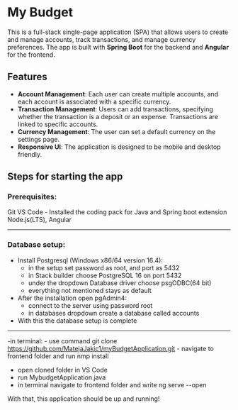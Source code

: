 # My Budget

This is a full-stack single-page application (SPA) that allows users to create and manage accounts, track transactions, and manage currency preferences. The app is built with **Spring Boot** for the backend and **Angular** for the frontend.

## Features

- **Account Management**: Each user can create multiple accounts, and each account is associated with a specific currency.
- **Transaction Management**: Users can add transactions, specifying whether the transaction is a deposit or an expense. Transactions are linked to specific accounts.
- **Currency Management**: The user can set a default currency on the settings page.
- **Responsive UI**: The application is designed to be mobile and desktop friendly.

## Steps for starting the app

### Prerequisites:
Git
VS Code - Installed the coding pack for Java and Spring boot extension 
Node.js(LTS), Angular

---------------------------------------------------------------------

### Database setup:
- Install Postgresql (Windows x86/64 version 16.4):
    - in the setup set password as root, and port as 5432
    - in Stack builder choose PostgreSQL 16 on port 5432
    - under the dropdown Database driver choose psgODBC(64 bit)
    - everything not mentioned stays as default
-  After the installation open pgAdmin4:
    - connect to the server using password root
    - in databases dropdown create a database called accounts
- With this the database setup is complete


---------------------------------------------------------------------

-in terminal: -  use command git clone https://github.com/MatejaJakic1/myBudgetApplication.git
              -  navigate to frontend folder and run nmp install 
-  open cloned folder in VS Code
-  run MybudgetApplication.java
-  in terminal navigate to frontend folder and write ng serve --open

With that, this application should be up and running!
